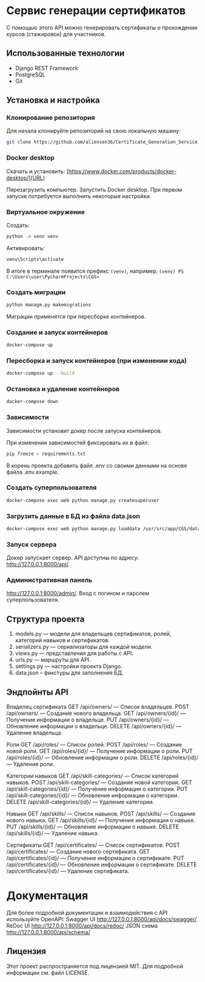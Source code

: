 # Сервис генерации сертификатов

С помощью этого API можно генерировать сертификаты о прохождении курсов (стажировок) для участников.

## Использованные технологии

- Django REST Framework
- PostgreSQL
- Git

## Установка и настройка

### Клонирование репозитория

Для начала клонируйте репозиторий на свою локальную машину:

```bash
git clone https://github.com/aliensen36/Certificate_Generation_Service.git
```

### Docker desktop

Скачать и установить:
[https://www.docker.com/products/docker-desktop/](URL)

Перезагрузить компьютер.
Запустить Docker desktop. При первом запуске потребуется выполнить некоторые настройки.

### Виртуальное окружение
Создать:
```bash
python -m venv venv
```  
Активировать:
```bash
venv\Scripts\activate
```

В итоге в терминале появится префикс `(venv)`, например:
`(venv) PS C:\Users\user\PycharmProjects\CGS>`

### Создать миграции
```bash
python manage.py makemigrations
```
Миграции применятся при пересборке контейнеров.

### Создание и запуск контейнеров
```bash
docker-compose up
```

### Пересборка и запуск контейнеров (при изменении кода)
```bash
docker-compose up --build
```

### Остановка и удаление контейнеров
```bash
docker-compose down
```

### Зависимости

Зависимости установит докер после запуска контейнеров.

При изменении зависимостей фиксировать их в файл:
```bash
pip freeze > requirements.txt
```
В корень проекта добавить файл .env со своими данными на основе файла .env.example.


### Создать суперпользователя
```bash
docker-compose exec web python manage.py createsuperuser
```

### Загрузить данные в БД из файла data.json
```bash
docker-compose exec web python manage.py loaddata /usr/src/app/CGS/data/data.json
```

### Запуск сервера
Докер запускает сервер.
API доступны по адресу: http://127.0.0.1:8000/api/.

### Административная панель
http://127.0.0.1:8000/admin/.
Вход с логином и паролем суперпользователя.


## Структура проекта
1.	models.py — модели для владельцев сертификатов, ролей, категорий навыков и сертификатов.
2.	serializers.py — сериализаторы для каждой модели.
3.	views.py — представления для работы с API.
4.	urls.py — маршруты для API.
5.	settings.py — настройки проекта Django.
6.	data.json – фикстуры для заполнения БД.



## Эндпойнты API

Владелец сертификата
GET /api/owners/ — Список владельцев.
POST /api/owners/ — Создание нового владельца.
GET /api/owners/{id}/ — Получение информации о владельце.
PUT /api/owners/{id}/ — Обновление информации о владельце.
DELETE /api/owners/{id}/ — Удаление владельца.

Роли
GET /api/roles/ — Список ролей.
POST /api/roles/ — Создание новой роли.
GET /api/roles/{id}/ — Получение информации о роли.
PUT /api/roles/{id}/ — Обновление информации о роли.
DELETE /api/roles/{id}/ — Удаление роли.

Категории навыков
GET /api/skill-categories/ — Список категорий навыков.
POST /api/skill-categories/ — Создание новой категории.
GET /api/skill-categories/{id}/ — Получение информации о категории.
PUT /api/skill-categories/{id}/ — Обновление информации о категории.
DELETE /api/skill-categories/{id}/ — Удаление категории.

Навыки
GET /api/skills/ — Список навыков.
POST /api/skills/ — Создание нового навыка.
GET /api/skills/{id}/ — Получение информации о навыке.
PUT /api/skills/{id}/ — Обновление информации о навыке.
DELETE /api/skills/{id}/ — Удаление навыка.

Сертификаты
GET /api/certificates/ — Список сертификатов.
POST /api/certificates/ — Создание нового сертификата.
GET /api/certificates/{id}/ — Получение информации о сертификате.
PUT /api/certificates/{id}/ — Обновление информации о сертификате.
DELETE /api/certificates/{id}/ — Удаление сертификата.



# Документация

Для более подробной документации и взаимодействия с API используйте OpenAPI:
Swagger UI http://127.0.0.1:8000/api/docs/swagger/
ReDoc UI http://127.0.0.1:8000/api/docs/redoc/
JSON схема http://127.0.0.1:8000/api/schema/

## Лицензия
Этот проект распространяется под лицензией MIT. Для подробной информации см. файл LICENSE.


